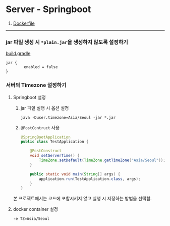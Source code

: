 # Server - Springboot

1. [Dockerfile](../../server/Dockerfile)

---

### jar 파일 생성 시 `*plain.jar`을 생성하지 않도록 설정하기

[build.gradle](../../server/build.gradle)
```
jar {
        enabled = false
}
```


### 서버의 Timezone 설정하기

1. Springboot 설정

    1. jar 파일 실행 시 옵션 설정

        `java -Duser.timezone=Asia/Seoul -jar *.jar`

    2. `@PostContruct` 사용

        ```java
        @SpringBootApplication
        public class TestApplication {

            @PostConstruct
            void setServerTime() {
                TimeZone.setDefault(TimeZone.getTimeZone("Asia/Seoul"));
            }

            public static void main(String[] args) {
                application.run(TestApplication.class, args);
            }
        }
        ```

    본 프로젝트에서는 코드에 포함시키지 않고 실행 시 지정하는 방법을 선택함.

2. docker container 설정
    
    `-e TZ=Asia/Seoul`
